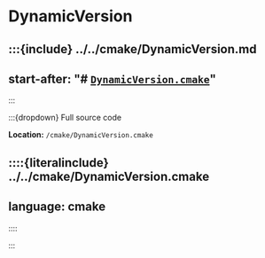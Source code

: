 # DynamicVersion

:::{include} ../../cmake/DynamicVersion.md
---
start-after: "# [`DynamicVersion.cmake`](DynamicVersion.cmake)"
---
:::

:::{dropdown} Full source code

**Location:** `/cmake/DynamicVersion.cmake`

::::{literalinclude} ../../cmake/DynamicVersion.cmake
---
language: cmake
---
::::

:::
